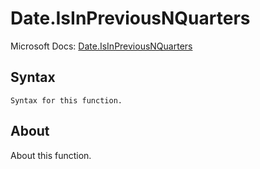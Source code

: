 ---
---

# Date.IsInPreviousNQuarters

Microsoft Docs: [Date.IsInPreviousNQuarters](https://docs.microsoft.com/en-us/powerquery-m/date-isinpreviousnquarters)

## Syntax

```powerquery-m
Syntax for this function.
```

## About

About this function.

